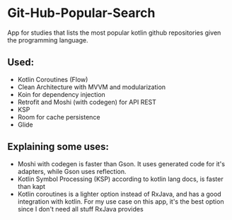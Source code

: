 # Git-Hub-Popular-Search

App for studies that lists the most popular kotlin github repositories given the programming language.

## Used:

- Kotlin Coroutines (Flow)
- Clean Architecture with MVVM and modularization
- Koin for dependency injection
- Retrofit and Moshi (with codegen) for API REST
- KSP
- Room for cache persistence
- Glide

## Explaining some uses:

- Moshi with codegen is faster than Gson. It uses generated code for it's adapters, while Gson uses
  reflection.
- Kotlin Symbol Processing (KSP) according to kotlin lang docs, is faster than kapt
- Kotlin coroutines is a lighter option instead of RxJava, and has a good integration with kotlin.
  For my use case on this app, it's the best option since I don't need all stuff RxJava provides
